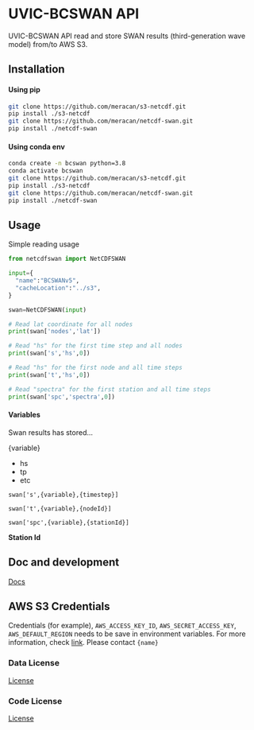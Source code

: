 # UVIC-BCSWAN API
UVIC-BCSWAN API read and store SWAN results (third-generation wave model) from/to AWS S3. 

## Installation
#### Using pip
```bash
git clone https://github.com/meracan/s3-netcdf.git
pip install ./s3-netcdf
git clone https://github.com/meracan/netcdf-swan.git
pip install ./netcdf-swan
```

#### Using conda env
```bash
conda create -n bcswan python=3.8
conda activate bcswan
git clone https://github.com/meracan/s3-netcdf.git
pip install ./s3-netcdf
git clone https://github.com/meracan/netcdf-swan.git
pip install ./netcdf-swan
```

## Usage
Simple reading usage
```python
from netcdfswan import NetCDFSWAN

input={
  "name":"BCSWANv5",
  "cacheLocation":"../s3",
}

swan=NetCDFSWAN(input)

# Read lat coordinate for all nodes
print(swan['nodes','lat'])

# Read "hs" for the first time step and all nodes
print(swan['s','hs',0])

# Read "hs" for the first node and all time steps
print(swan['t','hs',0])

# Read "spectra" for the first station and all time steps
print(swan['spc','spectra',0])

```

#### Variables
Swan results has stored... 

{variable}
- hs
- tp
- etc

`swan['s',{variable},{timestep}]`

`swan['t',{variable},{nodeId}]`

`swan['spc',{variable},{stationId}]`

**Station Id**



## Doc and development
[Docs](test/README.md)

## AWS S3 Credentials
Credentials (for example), `AWS_ACCESS_KEY_ID`, `AWS_SECRET_ACCESS_KEY`, `AWS_DEFAULT_REGION` needs to be save in environment variables. 
For more information, check [link](https://docs.aws.amazon.com/cli/latest/userguide/cli-configure-envvars.html).
Please contact `{name}`

### Data License
[License](LICENSE)

### Code License
[License](LICENSE)